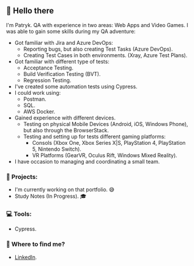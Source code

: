 ## 👋 Hello there

I'm Patryk. QA with experience in two areas: Web Apps and Video Games. I was able to gain some skills during my QA adventure:
- Got familiar with Jira and Azure DevOps:
	- Reporting bugs, but also creating Test Tasks (Azure DevOps).
	- Creating Test Cases in both environments. (Xray, Azure Test Plans).
- Got familiar with different type of tests:
	- Acceptance Testing.
	- Build Verification Testing (BVT).
	- Regression Testing.
- I've created some automation tests using Cypress.
- I could work using:
	- Postman.
	- SQL.
	- AWS Docker.
- Gained experience with different devices.
	- Testing on physical Mobile Devices (Android, iOS, Windows Phone), but also through the BrowserStack.
	- Testing and setting up for tests different gaming platforms:
		- Consols (Xbox One, Xbox Series X|S, PlayStation 4, PlayStation 5, Nintendo Switch).
		- VR Platforms (GearVR, Oculus Rift, Windows Mixed Reality).
- I have occasion to managing and coordinating a small team.

### :dart: Projects:
- I'm currently working on that portfolio. :sweat_smile:
- Study Notes (In Progress). :mortar_board:

### :computer: Tools:
- Cypress. 

### :speech_balloon: Where to find me?
- [LinkedIn](https://www.linkedin.com/in/patryktelus/).

<!--
## Hi there 👋
**pattelu/pattelu** is a ✨ _special_ ✨ repository because its `README.md` (this file) appears on your GitHub profile.

Here are some ideas to get you started:

- 🔭 I’m currently working on ...
- 🌱 I’m currently learning ...
- 👯 I’m looking to collaborate on ...
- 🤔 I’m looking for help with ...
- 💬 Ask me about ...
- 📫 How to reach me: ...
- 😄 Pronouns: ...
- ⚡ Fun fact: ...
-->

<!--
**pattelu/pattelu** is a ✨ _special_ ✨ repository because its `README.md` (this file) appears on your GitHub profile.

Here are some ideas to get you started:

- 🔭 I’m currently working on ...
- 🌱 I’m currently learning ...
- 👯 I’m looking to collaborate on ...
- 🤔 I’m looking for help with ...
- 💬 Ask me about ...
- 📫 How to reach me: ...
- 😄 Pronouns: ...
- ⚡ Fun fact: ...
-->
